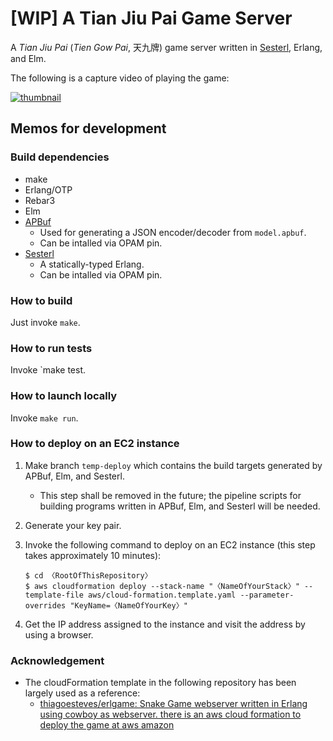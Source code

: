 
# [WIP] A Tian Jiu Pai Game Server

A *Tian Jiu Pai* (*Tien Gow Pai*, 天九牌) game server written in [Sesterl](https://github.com/gfngfn/Sesterl), Erlang, and Elm.

The following is a capture video of playing the game:

[![thumbnail](https://pbs.twimg.com/ext_tw_video_thumb/1404111611095252994/pu/img/yIbNyw8FmE__pZa9?format=jpg&name=small)](https://twitter.com/bd_gfngfn/status/1404112257517195268?s=20)


## Memos for development

### Build dependencies

* make
* Erlang/OTP
* Rebar3
* Elm
* [APBuf](https://github.com/gfngfn/apbuf)
  - Used for generating a JSON encoder/decoder from `model.apbuf`.
  - Can be intalled via OPAM pin.
* [Sesterl](https://github.com/gfngfn/Sesterl)
  - A statically-typed Erlang.
  - Can be intalled via OPAM pin.


### How to build

Just invoke `make`.


### How to run tests

Invoke `make test.


### How to launch locally

Invoke `make run`.


### How to deploy on an EC2 instance

1. Make branch `temp-deploy` which contains the build targets generated by APBuf, Elm, and Sesterl.
   - This step shall be removed in the future; the pipeline scripts for building programs written in APBuf, Elm, and Sesterl will be needed.

2. Generate your key pair.

3. Invoke the following command to deploy on an EC2 instance (this step takes approximately 10 minutes):

   ```console
   $ cd 〈RootOfThisRepository〉
   $ aws cloudformation deploy --stack-name "〈NameOfYourStack〉" --template-file aws/cloud-formation.template.yaml --parameter-overrides "KeyName=〈NameOfYourKey〉"
   ```

4. Get the IP address assigned to the instance and visit the address by using a browser.


### Acknowledgement

* The cloudFormation template in the following repository has been largely used as a reference:
  - [thiagoesteves/erlgame: Snake Game webserver written in Erlang using cowboy as webserver. there is an aws cloud formation to deploy the game at aws amazon](https://github.com/thiagoesteves/erlgame)
